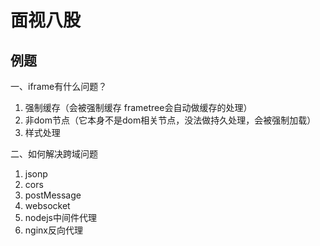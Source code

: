 # 面视八股

## 例题

一、iframe有什么问题？

1. 强制缓存（会被强制缓存 frametree会自动做缓存的处理）
2. 非dom节点（它本身不是dom相关节点，没法做持久处理，会被强制加载）
3. 样式处理

二、如何解决跨域问题

1. jsonp
2. cors
3. postMessage
4. websocket
5. nodejs中间件代理
6. nginx反向代理
